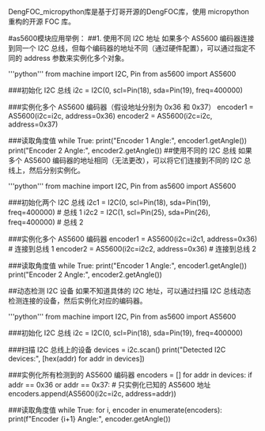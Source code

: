 DengFOC_micropython库是基于灯哥开源的DengFOC库，使用 micropython 重构的开源 FOC 库。

#as5600模块应用举例：
##1. 使用不同 I2C 地址
如果多个 AS5600 编码器连接到同一个 I2C 总线，但每个编码器的地址不同（通过硬件配置），可以通过指定不同的 address 参数来实例化多个对象。

'''python'''
from machine import I2C, Pin
from as5600 import AS5600

###初始化 I2C 总线
i2c = I2C(0, scl=Pin(18), sda=Pin(19), freq=400000)

###实例化多个 AS5600 编码器（假设地址分别为 0x36 和 0x37）
encoder1 = AS5600(i2c=i2c, address=0x36)
encoder2 = AS5600(i2c=i2c, address=0x37)

###读取角度值
while True:
    print("Encoder 1 Angle:", encoder1.getAngle())
    print("Encoder 2 Angle:", encoder2.getAngle())
##使用不同的 I2C 总线
如果多个 AS5600 编码器的地址相同（无法更改），可以将它们连接到不同的 I2C 总线上，然后分别实例化。

'''python'''
from machine import I2C, Pin
from as5600 import AS5600

###初始化两个 I2C 总线
i2c1 = I2C(0, scl=Pin(18), sda=Pin(19), freq=400000)  # 总线 1
i2c2 = I2C(1, scl=Pin(25), sda=Pin(26), freq=400000)  # 总线 2

###实例化多个 AS5600 编码器
encoder1 = AS5600(i2c=i2c1, address=0x36)  # 连接到总线 1
encoder2 = AS5600(i2c=i2c2, address=0x36)  # 连接到总线 2

###读取角度值
while True:
    print("Encoder 1 Angle:", encoder1.getAngle())
    print("Encoder 2 Angle:", encoder2.getAngle())
    
##动态检测 I2C 设备
如果不知道具体的 I2C 地址，可以通过扫描 I2C 总线动态检测连接的设备，然后实例化对应的编码器。

'''python'''
from machine import I2C, Pin
from as5600 import AS5600

###初始化 I2C 总线
i2c = I2C(0, scl=Pin(18), sda=Pin(19), freq=400000)

###扫描 I2C 总线上的设备
devices = i2c.scan()
print("Detected I2C devices:", [hex(addr) for addr in devices])

###实例化所有检测到的 AS5600 编码器
encoders = []
for addr in devices:
    if addr == 0x36 or addr == 0x37:  # 只实例化已知的 AS5600 地址
        encoders.append(AS5600(i2c=i2c, address=addr))

###读取角度值
while True:
    for i, encoder in enumerate(encoders):
        print(f"Encoder {i+1} Angle:", encoder.getAngle())
